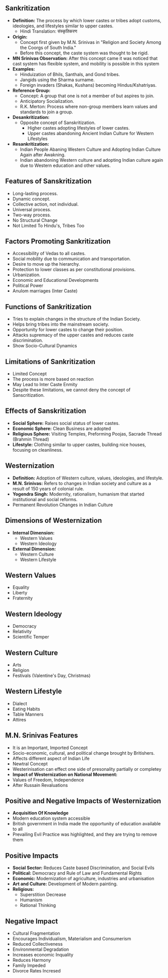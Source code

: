 ## Sankritization

*   **Definition:** The process by which lower castes or tribes adopt customs, ideologies, and lifestyles similar to upper castes.
    *   Hindi Translation: संस्कृतिकरण
*   **Origin:**
    *   Concept first given by M.N. Srinivas in "Religion and Society Among the Coorgs of South India."
    *   Before this concept, the caste system was thought to be rigid.
*   **MN Srinivas Observation:** After this concept came it was noticed that cast system has flexible system, and mobility is possible in this system
*   **Examples:**
    *   Hinduization of Bhils, Santhals, and Gond tribes.
    *   Jangids using the Sharma surname.
    *   Foreign invaders (Shakas, Kushans) becoming Hindus/Kshatriyas.
*   **Reference Group:**
    *   Concept: A group that one is not a member of but aspires to join.
    *   Anticipatory Socialization.
    *   R.K. Merton: Process where non-group members learn values and standards to join a group.
*   **Desankritization:**
    *   Opposite concept of Sanskritization.
        *   Higher castes adopting lifestyles of lower castes.
        *   Upper castes abandoning Ancient Indian Culture for Western Lifestyles
*   **Resankritization:**
    *   Indian People Abaning Western Culture and Adopting Indian Culture Again after Awakning.
    *   Indian abandoning Western culture and adopting Indian culture again due to Western education and other values.

## Features of Sanskritization

*   Long-lasting process.
*   Dynamic concept.
*   Collective action, not individual.
*   Universal process.
*   Two-way process.
*   No Structural Change
*   Not Limited To Hindu's, Tribes Too

## Factors Promoting Sankritization

*   Accessibility of Vedas to all castes.
*   Social mobility due to communication and transportation.
*   Desire to move up the hierarchy.
*   Protection to lower classes as per constitutional provisions.
*   Urbanization.
*   Economic and Educational Developments
*   Political Power
*   Anulom marriages (Inter Caste)

## Functions of Sankritization

*   Tries to explain changes in the structure of the Indian Society.
*   Helps bring tribes into the mainstream society.
*   Opportunity for lower castes to change their position.
*   Attacks supremacy of the upper castes and reduces caste discrimination.
*   Show Socio-Cultural Dynamics

## Limitations of Sankritization

*   Limited Concept
*   The process is more based on reaction
*   May Lead to Inter Caste Enmity
*   Despite these limitations, we cannot deny the concept of Sanscritization.

## Effects of Sanskritization

*   **Social Sphere:** Raises social status of lower castes.
*   **Economic Sphere:** Clean Business are adopted
*   **Religious Sphere:** Visiting Temples, Preforming Poojas, Sacrade Thread (Brahmin Thread)
*   **Lifestyle:**  Clothing similar to upper castes, building nice houses, focusing on cleanliness.

## Westernization

*   **Definition:** Adoption of Western culture, values, ideologies, and lifestyle.
*   **M.N. Srinivas:** Refers to changes in Indian society and culture as a result of 150 years of colonial rule.
*   **Yogendra Singh:** Modernity, rationalism, humanism that started institutional and social reforms.
*   Permanent Revolution Changes in Indian Culture

## Dimensions of Westernization

*   **Internal Dimension:**
    *   Western Values
    *   Western Ideology
*   **External Dimension:**
    *   Western Culture
    *   Western Lifestyle

## Western Values

*   Equality
*   Liberty
*   Fraternity

## Western Ideology

*   Democracy
*   Relativity
*   Scientific Temper

## Western Culture

*   Arts
*   Religion
*   Festivals (Valentine's Day, Christmas)

## Western Lifestyle

*   Dialect
*   Eating Habits
*   Table Manners
*   Attires

## M.N. Srinivas Features

*   It is an Important, Imported Concept
*   Socio-economic, cultural, and political change brought by Britishers.
*   Affects different aspect of Indian Life
*   Newtral Concept
*   Westerinisation can effect one side of presonality partially or completey
*   **Impact of Westernization on National Movement:**
* Values of Freedom, Independence
* After Russain Revaluations

## Positive and Negative Impacts of Westernization

*   **Acquisition Of Knowledge**
*   Modern education system accessible
*   British government in India made the opportunity of education available to all
*   Prevailing Evil Practice was highlighted, and they are trying to remove them

## Positive Impacts

*   **Social Sector:** Reduces Caste based Discrimination, and Social Evils
*   **Political:** Democracy and Rule of Law and Fundamental Rights
*   **Economic:** Modernization of agriculture, industries and urbanisation
*   **Art and Culture:** Development of Modern painting.
*   **Religious:**
    *   Superstition Decrease
    *   Humanism
    *   Rational Thinking

## Negative Impact

*   Cultural Fragmentation
*   Encourages Individualism, Materialism and Consumerism
*   Reduced Collectiveness
*   Environmental Degradation
*   Increases economic Inquality
*   Reduces Harmony
*   Family Impeded
*   Divorce Rates Incresed


